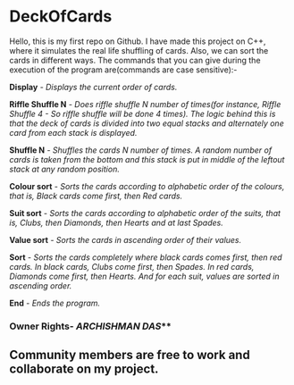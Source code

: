 # DeckOfCards

Hello, this is my first repo on Github. I have made this project on C++, where it simulates the real life shuffling of cards. Also, we can sort the cards in different ways. The commands that you can give during the execution of the program are(commands are case sensitive):-

**Display** - *Displays the current order of cards.*

**Riffle Shuffle N** - *Does riffle shuffle N number of times(for instance, Riffle Shuffle 4 - So riffle shuffle will be done 4 times). The logic behind this is that the deck of cards is divided into two equal stacks and alternately one card from each stack is displayed.*

**Shuffle N** - *Shuffles the cards N number of times. A random number of cards is taken from the bottom and this stack is put in middle of the leftout stack at any random position.*

**Colour sort** - *Sorts the cards according to alphabetic order of the colours, that is, Black cards come first, then Red cards.*

**Suit sort** - *Sorts the cards according to alphabetic order of the suits, that is, Clubs, then Diamonds, then Hearts and at last Spades.*

**Value sort** - *Sorts the cards in ascending order of their values.*

**Sort** - *Sorts the cards completely where black cards comes first, then red cards. In black cards, Clubs come first, then Spades. In red cards, Diamonds come first, then Hearts. And for each suit, values are sorted in ascending order.*

**End** - *Ends the program.*



### Owner Rights- _ARCHISHMAN DAS_**

## Community members are free to work and collaborate on my project.

